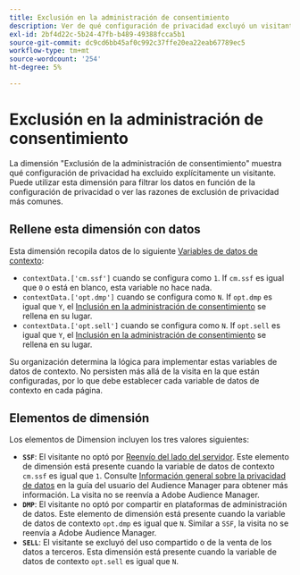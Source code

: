 ```yaml
---
title: Exclusión en la administración de consentimiento
description: Ver de qué configuración de privacidad excluyó un visitante.
exl-id: 2bf4d22c-5b24-47fb-b489-49388fcca5b1
source-git-commit: dc9cd6bb45af0c992c37ffe20ea22eab67789ec5
workflow-type: tm+mt
source-wordcount: '254'
ht-degree: 5%

---
```


# Exclusión en la administración de consentimiento

La dimensión &quot;Exclusión de la administración de consentimiento&quot; muestra qué configuración de privacidad ha excluido explícitamente un visitante. Puede utilizar esta dimensión para filtrar los datos en función de la configuración de privacidad o ver las razones de exclusión de privacidad más comunes.

## Rellene esta dimensión con datos

Esta dimensión recopila datos de lo siguiente [Variables de datos de contexto](/help/implement/vars/page-vars/contextdata.md):

* `contextData.['cm.ssf']` cuando se configura como `1`. If `cm.ssf` es igual que `0` o está en blanco, esta variable no hace nada.
* `contextData.['opt.dmp']` cuando se configura como `N`. If `opt.dmp` es igual que `Y`, el [Inclusión en la administración de consentimiento](cm-opt-in.md) se rellena en su lugar.
* `contextData.['opt.sell']` cuando se configura como `N`. If `opt.sell` es igual que `Y`, el [Inclusión en la administración de consentimiento](cm-opt-in.md) se rellena en su lugar.

Su organización determina la lógica para implementar estas variables de datos de contexto. No persisten más allá de la visita en la que están configuradas, por lo que debe establecer cada variable de datos de contexto en cada página.

## Elementos de dimensión

Los elementos de Dimension incluyen los tres valores siguientes:

* **`SSF`**: El visitante no optó por [Reenvío del lado del servidor](/help/admin/admin/c-manage-report-suites/c-edit-report-suites/general/c-server-side-forwarding/ssf.md). Este elemento de dimensión está presente cuando la variable de datos de contexto `cm.ssf` es igual que `1`. Consulte [Información general sobre la privacidad de datos](https://experienceleague.adobe.com/docs/audience-manager/user-guide/overview/data-privacy/data-privacy.html) en la guía del usuario del Audience Manager para obtener más información. La visita no se reenvía a Adobe Audience Manager.
* **`DMP`**: El visitante no optó por compartir en plataformas de administración de datos. Este elemento de dimensión está presente cuando la variable de datos de contexto `opt.dmp` es igual que `N`. Similar a `SSF`, la visita no se reenvía a Adobe Audience Manager.
* **`SELL`**: El visitante se excluyó del uso compartido o de la venta de los datos a terceros. Esta dimensión está presente cuando la variable de datos de contexto `opt.sell` es igual que `N`.
